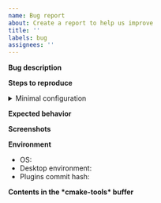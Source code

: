 ```yaml
---
name: Bug report
about: Create a report to help us improve
title: ''
labels: bug
assignees: ''
---
```


**Bug description**
<!-- A clear and concise description of what the bug is. -->

**Steps to reproduce**

<!-- Put the minimum required settings to reproduce the behavior in the details section -->
<details><summary>Minimal configuration</summary>
</details>

<!-- Steps to reproduce the behavior with nvim -un <minimal configuration filename> . Example:

1. `ciw`
2. `<C-a>`
4. See erro
-->

**Expected behavior**
<!-- A clear and concise description of what you expected to happen. -->

**Screenshots**
<!-- If applicable, add screenshots to help explain your problem. -->

**Environment**

- OS: <!-- (e.g. Arch Linux, Ubuntu, Windows) -->
- Desktop environment: <!-- (only for Linux, e.g. KDE, Gnome) -->
- Plugins commit hash: <!-- (e.g. 4d44aba82748361f522771e8148fd63c5b0dfaf4) -->

**Contents in the \*cmake-tools\* buffer**

<!-- Copy the contents in the \*cmake-tools\* here -->
